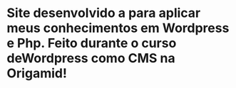 # Site desenvolvido a para aplicar meus conhecimentos em Wordpress e Php. Feito durante o curso deWordpress como CMS na Origamid!
